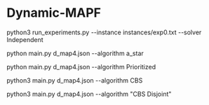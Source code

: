 # Dynamic-MAPF

python3 run_experiments.py --instance instances/exp0.txt --solver Independent

python main.py d_map4.json --algorithm a_star

python main.py d_map4.json --algorithm Prioritized

python3 main.py d_map4.json --algorithm CBS

python3 main.py d_map4.json --algorithm "CBS Disjoint"